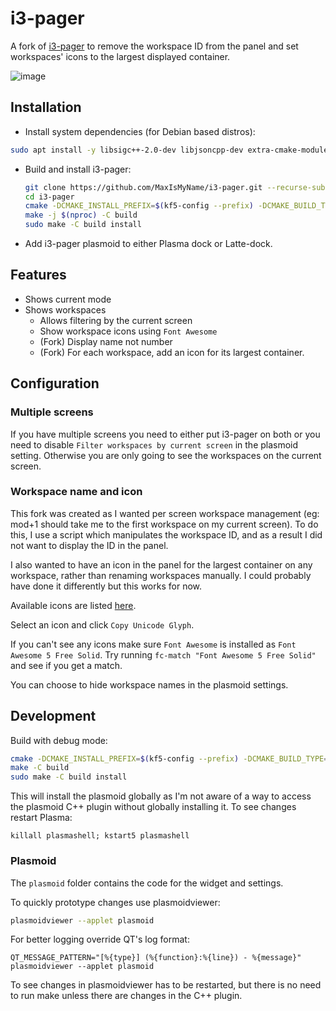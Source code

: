 # i3-pager

A fork of [i3-pager](https://github.com/duvholt/i3-pager) to remove the workspace ID from the panel and set workspaces' icons to the largest displayed container.

![image](https://user-images.githubusercontent.com/1637715/72685652-676b4e80-3aec-11ea-8173-4c20daaa584e.png)

## Installation

+ Install system dependencies (for Debian based distros):

```sh
sudo apt install -y libsigc++-2.0-dev libjsoncpp-dev extra-cmake-modules qml-module-qt-labs-qmlmodels make cmake libkf5plasma-dev qtbase5-dev qtdeclarative5-dev
```

+ Build and install i3-pager:

  ```bash
  git clone https://github.com/MaxIsMyName/i3-pager.git --recurse-submodules
  cd i3-pager
  cmake -DCMAKE_INSTALL_PREFIX=$(kf5-config --prefix) -DCMAKE_BUILD_TYPE=Release -B build
  make -j $(nproc) -C build
  sudo make -C build install
  ```

+ Add i3-pager plasmoid to either Plasma dock or Latte-dock.

## Features

+ Shows current mode
+ Shows workspaces
  + Allows filtering by the current screen
  + Show workspace icons using `Font Awesome`
  + (Fork) Display name not number
  + (Fork) For each workspace, add an icon for its largest container.


## Configuration

### Multiple screens

If you have multiple screens you need to either put i3-pager on both or you need to disable `Filter workspaces by current screen` in the plasmoid setting. Otherwise you are only going to see the workspaces on the current screen.

### Workspace name and icon

This fork was created as I wanted per screen workspace management (eg: mod+1 should take me to the first workspace on my current screen). To do this, I use a script which manipulates the workspace ID, and as a result I did not want to display the ID in the panel. 

I also wanted to have an icon in the panel for the largest container on any workspace, rather than renaming workspaces manually. I could probably have done it differently but this works for now.

Available icons are listed [here](https://fontawesome.com/icons?d=gallery&s=solid&m=free).

Select an icon and click `Copy Unicode Glyph`.

If you can't see any icons make sure `Font Awesome` is installed as `Font Awesome 5 Free Solid`. Try running `fc-match "Font Awesome 5 Free Solid"` and see if you get a match.

You can choose to hide workspace names in the plasmoid settings.

## Development

Build with debug mode:

```bash
cmake -DCMAKE_INSTALL_PREFIX=$(kf5-config --prefix) -DCMAKE_BUILD_TYPE=Debug -B build
make -C build
sudo make -C build install
```

This will install the plasmoid globally as I'm not aware of a way to access the plasmoid C++ plugin without globally installing it. To see changes restart Plasma:

```
killall plasmashell; kstart5 plasmashell
```

### Plasmoid

The `plasmoid` folder contains the code for the widget and settings.

To quickly prototype changes use plasmoidviewer:

```bash
plasmoidviewer --applet plasmoid
```

For better logging override QT's log format:

```
QT_MESSAGE_PATTERN="[%{type}] (%{function}:%{line}) - %{message}" plasmoidviewer --applet plasmoid
```

To see changes in plasmoidviewer has to be restarted, but there is no need to run make unless there are changes in the C++ plugin.

